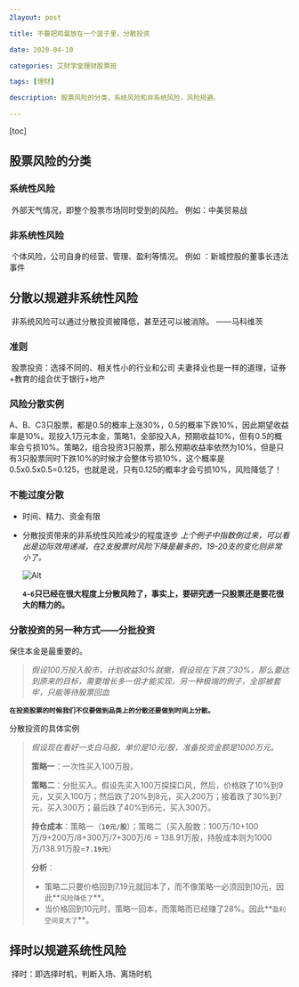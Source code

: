```yaml
---
2layout: post

title: 不要把鸡蛋放在一个篮子里，分散投资

date: 2020-04-10

categories: 艾财学堂理财股票班

tags: [理财]

description: 股票风险的分类，系统风险和非系统风险，风险规避。 

---
```


[toc]


## 股票风险的分类
### 系统性风险
​			外部天气情况，即整个股票市场同时受到的风险。 例如：中美贸易战
### 非系统性风险
​			 个体风险，公司自身的经营、管理、盈利等情况。 例如 ：新城控股的董事长违法事件
## 分散以规避非系统性风险
​		非系统风险可以通过分散投资被降低，甚至还可以被消除。 ——马科维茨
### 准则
​			股票投资：选择不同的、相关性小的行业和公司
​			夫妻择业也是一样的道理，证券+教育的组合优于银行+地产
### 风险分散实例
​			A、B、C3只股票，都是0.5的概率上涨30%，0.5的概率下跌10%，因此期望收益率是10%。现投入1万元本金，策略1，全部投入A，预期收益10%，但有0.5的概率会亏损10%。策略2，组合投资3只股票，那么预期收益率依然为10%，但是只有3只股票同时下跌10%的时候才会整体亏损10%，这个概率是0.5x0.5x0.5=0.125，也就是说，只有0.125的概率才会亏损10%，风险降低了！
### 不能过度分散

- 时间、精力、资金有限

- 分散投资带来的非系统性风险减少的程度逐步
  *上个例子中指数倒过来，可以看出是边际效用递减，在2支股票时风险下降是最多的，19-20支的变化则非常小了。*

  ![Alt](https://user-images.githubusercontent.com/35519242/78983059-06d13800-7b56-11ea-9bcb-636ac4f965e5.png)

  **`4~6`只已经在很大程度上分散风险了，事实上，要研究透一只股票还是要花很大的精力的。**

### 分散投资的另一种方式——分批投资

保住本金是最重要的。

> *假设100万投入股市，计划收益30%就撤，假设现在下跌了30%，那么要达到原来的目标，需要增长多一倍才能实现，另一种极端的例子，全部被套牢，只能等待股票回血*

**`在投资股票的时候我们不仅要做到品类上的分散还要做到时间上分散。`**

分散投资的具体实例

> *假设现在看好一支白马股，单价是10元/股，准备投资金额是1000万元。*
>
> **策略一**：一次性买入100万股。
>
> **策略二**：分批买入。假设先买入100万探探口风，然后，价格跌了10%到9元，又买入100万；然后跌了20%到8元，买入200万；接着跌了30%到7元，买入300万；最后跌了40%到6元，买入300万。
>
> **持仓成本**：策略一（**`10元/股`**）；策略二（买入股数：100万/10+100万/9+200万/8+300万/7+300万/6 = 138.91万股，持股成本则为1000万/138.91万股=**`7.19元`**）
>
> **分析**：
>
> - 策略二只要价格回到7.19元就回本了，而不像策略一必须回到10元，因此**`风险降低了`**。
> - 当价格回到10元时，策略一回本，而策略而已经赚了28%。因此**`盈利空间变大了`**。

## 择时以规避系统性风险

​		择时：即选择时机，判断入场、离场时机